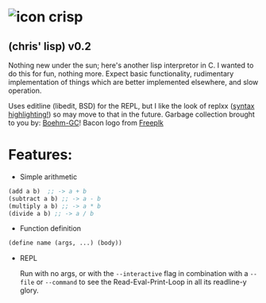 # ![icon](https://raw.githubusercontent.com/cbosoft/syringepump/assets/logo.png) crisp

## (chris' lisp) v0.2

Nothing new under the sun; here's another lisp interpretor in C. I wanted to do
this for fun, nothing more. Expect basic functionality, rudimentary
implementation of things which are better implemented elsewhere, and slow
operation.

Uses editline (libedit, BSD) for the REPL, but I like the look of replxx
([syntax highlighting!](https://github.com/AmokHuginnsson/replxx/blob/master/examples/c-api.c))
so may move to that in the future. Garbage collection brought to you by:
[Boehm-GC](https://www.hboehm.info/gc/)! Bacon logo from [Freeplk](https://www.flaticon.com/authors/freepik)

# Features:

  - Simple arithmetic 
```lisp
(add a b)  ;; -> a + b
(subtract a b) ;; -> a - b
(multiply a b) ;; -> a * b
(divide a b) ;; -> a / b
```

  - Function definition 
```lisp
(define name (args, ...) (body))
```

  - REPL

    Run with no args, or with the `--interactive` flag in combination with a
    `--file` or `--command` to see the Read-Eval-Print-Loop in all its readline-y
    glory.

